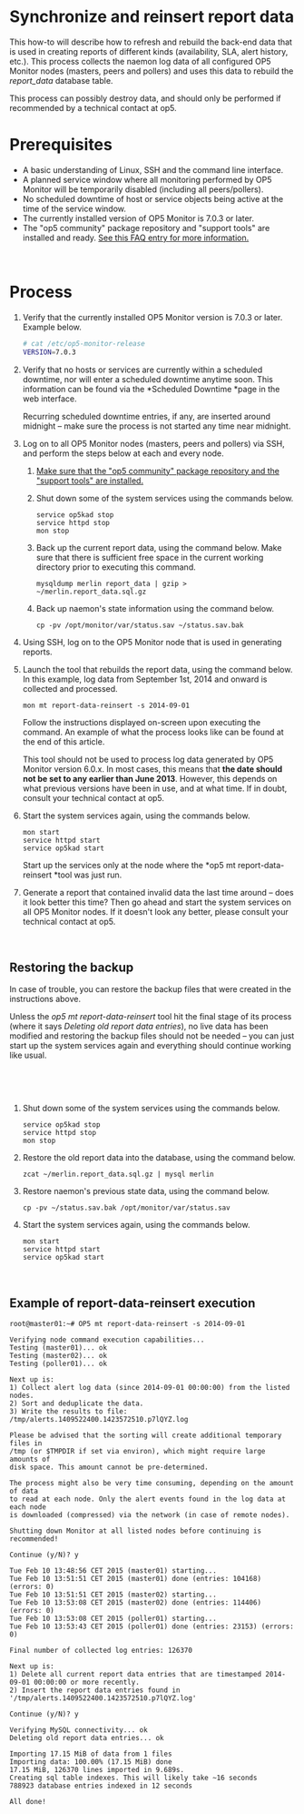 # Synchronize and reinsert report data

This how-to will describe how to refresh and rebuild the back-end data that is used in creating reports of different kinds (availability, SLA, alert history, etc.). This process collects the naemon log data of all configured OP5 Monitor nodes (masters, peers and pollers) and uses this data to rebuild the *report\_data* database table.

This process can possibly destroy data, and should only be performed if recommended by a technical contact at op5.

# Prerequisites

-   A basic understanding of Linux, SSH and the command line interface.
-   A planned service window where all monitoring performed by OP5 Monitor will be temporarily disabled (including all peers/pollers).
-   No scheduled downtime of host or service objects being active at the time of the service window.
-   The currently installed version of OP5 Monitor is 7.0.3 or later.
-   The "op5 community" package repository and "support tools" are installed and ready. [See this FAQ entry for more information.](https://kb.op5.com/display/FAQ/Installing+the+op5+community+repository+and+support+tools)

 

# Process

1.  Verify that the currently installed OP5 Monitor version is 7.0.3 or later. Example below.

    ``` {.bash data-syntaxhighlighter-params="brush: bash; gutter: false; theme: Confluence" data-theme="Confluence" style="brush: bash; gutter: false; theme: Confluence"}
    # cat /etc/op5-monitor-release
    VERSION=7.0.3
    ```

2.  Verify that no hosts or services are currently within a scheduled downtime, nor will enter a scheduled downtime anytime soon. This information can be found via the *Scheduled Downtime *page in the web interface.

    Recurring scheduled downtime entries, if any, are inserted around midnight – make sure the process is not started any time near midnight.

3.  Log on to all OP5 Monitor nodes (masters, peers and pollers) via SSH, and perform the steps below at each and every node.
     

    1.  [Make sure that the "op5 community" package repository and the "support tools" are installed.](https://kb.op5.com/display/FAQ/Installing+the+op5+community+repository+and+support+tools)

    2.  Shut down some of the system services using the commands below.

        ``` {.text data-syntaxhighlighter-params="brush: text; gutter: false; theme: Confluence" data-theme="Confluence" style="brush: text; gutter: false; theme: Confluence"}
        service op5kad stop
        service httpd stop
        mon stop
        ```

    3.  Back up the current report data, using the command below. Make sure that there is sufficient free space in the current working directory prior to executing this command.

        ``` {.text data-syntaxhighlighter-params="brush: text; gutter: false; theme: Confluence" data-theme="Confluence" style="brush: text; gutter: false; theme: Confluence"}
        mysqldump merlin report_data | gzip > ~/merlin.report_data.sql.gz
        ```

    4.  Back up naemon's state information using the command below.

        ``` {.text data-syntaxhighlighter-params="brush: text; gutter: false; theme: Confluence" data-theme="Confluence" style="brush: text; gutter: false; theme: Confluence"}
        cp -pv /opt/monitor/var/status.sav ~/status.sav.bak
        ```

4.  Using SSH, log on to the OP5 Monitor node that is used in generating reports.
     
5.  Launch the tool that rebuilds the report data, using the command below. In this example, log data from September 1st, 2014 and onward is collected and processed.

    ``` {.text data-syntaxhighlighter-params="brush: text; gutter: false; theme: Confluence" data-theme="Confluence" style="brush: text; gutter: false; theme: Confluence"}
    mon mt report-data-reinsert -s 2014-09-01 
    ```

    Follow the instructions displayed on-screen upon executing the command. An example of what the process looks like can be found at the end of this article.

    This tool should not be used to process log data generated by OP5 Monitor version 6.0.x. In most cases, this means that **the date should not be set to any earlier than June 2013**. However, this depends on what previous versions have been in use, and at what time. If in doubt, consult your technical contact at op5.

6.  Start the system services again, using the commands below.

    ``` {.text data-syntaxhighlighter-params="brush: text; gutter: false; theme: Confluence" data-theme="Confluence" style="brush: text; gutter: false; theme: Confluence"}
    mon start
    service httpd start
    service op5kad start
    ```

    Start up the services only at the node where the *op5 mt report-data-reinsert *tool was just run.

7.  Generate a report that contained invalid data the last time around – does it look better this time? Then go ahead and start the system services on all OP5 Monitor nodes. If it doesn't look any better, please consult your technical contact at op5.

 

## Restoring the backup

In case of trouble, you can restore the backup files that were created in the instructions above.

Unless the *op5 mt report-data-reinsert* tool hit the final stage of its process (where it says *Deleting old report data entries*), no live data has been modified and restoring the backup files should not be needed – you can just start up the system services again and everything should continue working like usual.

 

 

1.  Shut down some of the system services using the commands below.

    ``` {.text data-syntaxhighlighter-params="brush: text; gutter: false; theme: Confluence" data-theme="Confluence" style="brush: text; gutter: false; theme: Confluence"}
    service op5kad stop
    service httpd stop
    mon stop
    ```

2.  Restore the old report data into the database, using the command below.

    ``` {.text data-syntaxhighlighter-params="brush: text; gutter: false; theme: Confluence" data-theme="Confluence" style="brush: text; gutter: false; theme: Confluence"}
    zcat ~/merlin.report_data.sql.gz | mysql merlin
    ```

3.  Restore naemon's previous state data, using the command below.

    ``` {.text data-syntaxhighlighter-params="brush: text; gutter: false; theme: Confluence" data-theme="Confluence" style="brush: text; gutter: false; theme: Confluence"}
    cp -pv ~/status.sav.bak /opt/monitor/var/status.sav
    ```

4.  Start the system services again, using the commands below.

    ``` {.text data-syntaxhighlighter-params="brush: text; gutter: false; theme: Confluence" data-theme="Confluence" style="brush: text; gutter: false; theme: Confluence"}
    mon start
    service httpd start
    service op5kad start
    ```

 

## Example of report-data-reinsert execution

``` {.text data-syntaxhighlighter-params="brush: text; gutter: false; theme: Confluence" data-theme="Confluence" style="brush: text; gutter: false; theme: Confluence"}
root@master01:~# OP5 mt report-data-reinsert -s 2014-09-01

Verifying node command execution capabilities...
Testing (master01)... ok
Testing (master02)... ok
Testing (poller01)... ok

Next up is:
1) Collect alert log data (since 2014-09-01 00:00:00) from the listed nodes.
2) Sort and deduplicate the data.
3) Write the results to file: /tmp/alerts.1409522400.1423572510.p7lQYZ.log

Please be advised that the sorting will create additional temporary files in
/tmp (or $TMPDIR if set via environ), which might require large amounts of
disk space. This amount cannot be pre-determined.

The process might also be very time consuming, depending on the amount of data
to read at each node. Only the alert events found in the log data at each node
is downloaded (compressed) via the network (in case of remote nodes).

Shutting down Monitor at all listed nodes before continuing is recommended!

Continue (y/N)? y

Tue Feb 10 13:48:56 CET 2015 (master01) starting...
Tue Feb 10 13:51:51 CET 2015 (master01) done (entries: 104168) (errors: 0)
Tue Feb 10 13:51:51 CET 2015 (master02) starting...
Tue Feb 10 13:53:08 CET 2015 (master02) done (entries: 114406) (errors: 0)
Tue Feb 10 13:53:08 CET 2015 (poller01) starting...
Tue Feb 10 13:53:43 CET 2015 (poller01) done (entries: 23153) (errors: 0)

Final number of collected log entries: 126370

Next up is:
1) Delete all current report data entries that are timestamped 2014-09-01 00:00:00 or more recently.
2) Insert the report data entries found in '/tmp/alerts.1409522400.1423572510.p7lQYZ.log'

Continue (y/N)? y

Verifying MySQL connectivity... ok
Deleting old report data entries... ok

Importing 17.15 MiB of data from 1 files
Importing data: 100.00% (17.15 MiB) done
17.15 MiB, 126370 lines imported in 9.689s.
Creating sql table indexes. This will likely take ~16 seconds
788923 database entries indexed in 12 seconds

All done!
```
